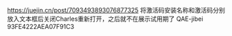 https://juejin.cn/post/7093493893076877325
将激活码安装名称和激活码分别放入文本框后关闭Charles重新打开，之后就不在展示试用期了
QAE-jibei
93FE4222AEA07F91C3